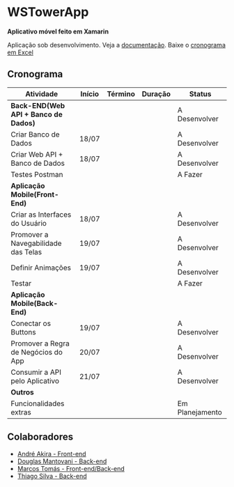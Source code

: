# WSTowerApp
**Aplicativo móvel feito em Xamarin**

Aplicação sob desenvolvimento.
Veja a [documentação](./Documentos/Documentacao.md "Documentação em .docx"). Baixe o [cronograma em Excel](https://github.com/marcostomas/WSTowerApp/raw/master/Cronograma_Grupo-9.xlsx "Cronograma do grupo 9 em .xlsx")

## Cronograma

|Atividade                              |Início   |Término   |Duração |Status                  |
|---------------------------------------|---------|----------|--------|------------------------|
|**Back-END(Web API + Banco de Dados)** |         |          |        |  A Desenvolver         |
|Criar Banco de Dados                   |  18/07  |          |        |  A Desenvolver         |
|Criar Web API + Banco de Dados         |  18/07  |          |        |  A Desenvolver         |
|Testes Postman                         |         |          |        |  A Fazer               |
|**Aplicação Mobile(Front-End)**        |         |          |        |                        |
|Criar as Interfaces do Usuário         |  18/07  |          |        |  A Desenvolver         |
|Promover a Navegabilidade das Telas    |  19/07  |          |        |  A Desenvolver         |
|Definir Animações                      |  19/07  |          |        |  A Desenvolver         |
|Testar                                 |         |          |        |  A Fazer               |
|**Aplicação Mobile(Back-End)**         |         |          |        |                        |
|Conectar os Buttons                    |  19/07  |          |        |  A Desenvolver         |
|Promover a Regra de Negócios do App    |  20/07  |          |        |  A Desenvolver         |
|Consumir a API pelo Aplicativo         |  21/07  |          |        |  A Desenvolver         |
|**Outros**                             |         |          |        |                        |
|Funcionalidades extras                 |         |          |        |  Em Planejamento       |

## Colaboradores

- [André Akira - Front-end](https://github.com/DevAndreAkira "André Akira")
- [Douglas Mantovani - Back-end](https://github.com/Douglasmantovani "Douglas Mantovani")
- [Marcos Tomás - Front-end/Back-end](https://github.com/marcostomas "Marcos Tomás")
- [Thiago Silva - Back-end](https://github.com/Thihenriquesilva "Thiago Silva")

